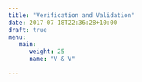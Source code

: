 ```yaml
---
title: "Verification and Validation"
date: 2017-07-18T22:36:28+10:00
draft: true
menu:
   main:
      weight: 25
      name: "V & V"

---
```


